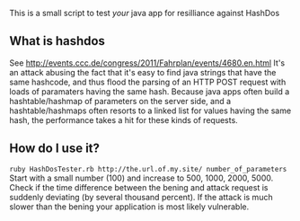 This is a small script to test _your_ java app for resilliance against HashDos

## What is hashdos
See http://events.ccc.de/congress/2011/Fahrplan/events/4680.en.html
It's an attack abusing the fact that it's easy to find java strings that have the same hashcode, and thus flood the parsing of an HTTP POST request with loads of paramaters having the same hash. 
Because java apps often build a hashtable/hashmap of parameters on the server side, and a hashtable/hashmaps often resorts to a linked list for values having the same hash, the performance takes
a hit for these kinds of requests. 

## How do I use it?
`ruby HashDosTester.rb http://the.url.of.my.site/ number_of_parameters`
Start with a small number (100) and increase to 500, 1000, 2000, 5000. 
Check if the time difference between the bening and attack request is suddenly deviating (by several thousand percent).
If the attack is much slower than the bening your application is most likely vulnerable.

